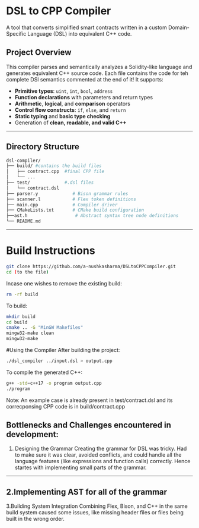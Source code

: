 # DSL to CPP Compiler 

A tool that converts simplified smart contracts written in a custom Domain-Specific Language (DSL) into equivalent C++ code.

## Project Overview

This compiler parses and semantically analyzes a Solidity-like language and generates equivalent C++ source code. 
Each file contains the code for teh complete DSl semantics commented at the end of it!
It supports:

- **Primitive types**: `uint`, `int`, `bool`, `address`
- **Function declarations** with parameters and return types
- **Arithmetic**, **logical**, and **comparison** operators
- **Control flow constructs**: `if`, `else`, and `return`
- **Static typing** and **basic type checking**
- Generation of **clean, readable, and valid C++**

---
## Directory Structure
```bash
dsl-compiler/
├── build/ #contains the build files                
│   ├── contract.cpp  #final CPP file
│   └── ...
├── test/             #.dsl files
│   └── contract.dsl
├── parser.y             # Bison grammar rules
├── scanner.l            # Flex token definitions
├── main.cpp             # Compiler driver
├── CMakeLists.txt       # CMake build configuration
├──ast.h                  # Abstract syntax tree node definitions
└── README.md
```
---
# Build Instructions
```bash
git clone https://github.com/a-nushkasharma/DSLtoCPPCompiler.git
cd (to the file)
```
Incase one wishes to remove the existing build:
```bash
rm -rf build
```
To build:
```bash
mkdir build 
cd build
cmake .. -G "MinGW Makefiles"
mingw32-make clean
mingw32-make
```

#Using the Compiler
After building the project:
```bash
./dsl_compiler ../input.dsl > output.cpp
```
To compile the generated C++:
```bash
g++ -std=c++17 -o program output.cpp
./program
```

Note: An example case is already present in  test/contract.dsl and its correcponsing CPP code is in build/contract.cpp

## Bottlenecks and Challenges encountered in development:
1. Designing the Grammar
Creating the grammar for DSL was tricky.
Had to make sure it was clear, avoided conflicts, and could handle all the language features (like expressions and function calls) correctly.
Hence startes with implementing small parts of the grammar.
---
2.Implementing AST for all of the grammar
---
3.Building System Integration
Combining Flex, Bison, and C++ in the same build system caused some issues, like missing header files or files being built in the wrong order.

